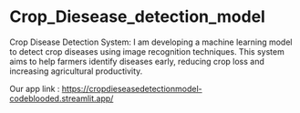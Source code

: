 # Crop_Diesease_detection_model
Crop Disease Detection System: I am developing a machine learning model to detect crop diseases using image recognition techniques. This system aims to help farmers identify diseases early, reducing crop loss and increasing agricultural productivity.

Our app link : https://cropdieseasedetectionmodel-codeblooded.streamlit.app/
